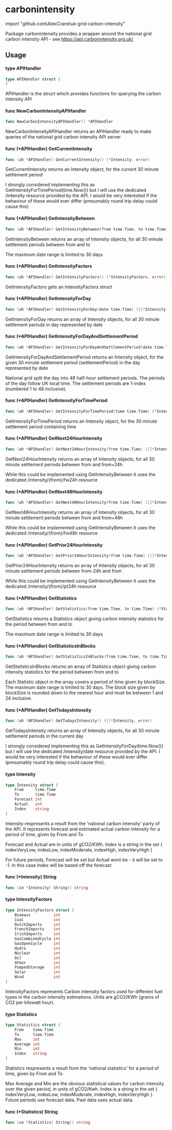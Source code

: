 # carbonintensity

import "github.com\AlexCrane\uk-grid-carbon-intensity"

Package carbonintensity provides a wrapper around the national grid carbon
intensity API - see https://api.carbonintensity.org.uk/

## Usage

#### type APIHandler

```go
type APIHandler struct {
}
```

APIHandler is the struct which provides functions for querying the carbon
intensity API

#### func  NewCarbonIntensityAPIHandler

```go
func NewCarbonIntensityAPIHandler() *APIHandler
```
NewCarbonIntensityAPIHandler returns an APIHandler ready to make queries of the
national grid carbon intensity API server

#### func (*APIHandler) GetCurrentIntensity

```go
func (ah *APIHandler) GetCurrentIntensity() (*Intensity, error)
```
GetCurrentIntensity returns an Intensity object, for the current 30 minute
settlement period

I strongly considered implementing this as GetIntensityForTimePeriod(time.Now())
but I will use the dedicated /intensity resource provided by the API. I would be
very interested if the behaviour of these would ever differ (presumably round
trip delay could cause this)

#### func (*APIHandler) GetIntensityBetween

```go
func (ah *APIHandler) GetIntensityBetween(from time.Time, to time.Time) ([]*Intensity, error)
```
GetIntensityBetween returns an array of Intensity objects, for all 30 minute
settlement periods between from and to

The maximum date range is limited to 30 days

#### func (*APIHandler) GetIntensityFactors

```go
func (ah *APIHandler) GetIntensityFactors() (*IntensityFactors, error)
```
GetIntensityFactors gets an IntensityFactors struct

#### func (*APIHandler) GetIntensityForDay

```go
func (ah *APIHandler) GetIntensityForDay(date time.Time) ([]*Intensity, error)
```
GetIntensityForDay returns an array of Intensity objects, for all 30 minute
settlement periods in day represented by date

#### func (*APIHandler) GetIntensityForDayAndSettlementPeriod

```go
func (ah *APIHandler) GetIntensityForDayAndSettlementPeriod(date time.Time, settlementPeriod int) (*Intensity, error)
```
GetIntensityForDayAndSettlementPeriod returns an Intensity object, for the given
30 minute settlement period (settlementPeriod) in the day represented by date

National grid split the day into 48 half-hour settlement periods. The periods of
the day follow UK local time. The settlement periods are 1-index (numbered 1 to
48 inclusive).

#### func (*APIHandler) GetIntensityForTimePeriod

```go
func (ah *APIHandler) GetIntensityForTimePeriod(time time.Time) (*Intensity, error)
```
GetIntensityForTimePeriod returns an Intensity object, for the 30 minute
settlement period containing time

#### func (*APIHandler) GetNext24HourIntensity

```go
func (ah *APIHandler) GetNext24HourIntensity(from time.Time) ([]*Intensity, error)
```
GetNext24HourIntensity returns an array of Intensity objects, for all 30 minute
settlement periods between from and from+24h

While this could be implemented using GetIntensityBetween it uses the dedicated
/intensity/{from}/fw24h resource

#### func (*APIHandler) GetNext48HourIntensity

```go
func (ah *APIHandler) GetNext48HourIntensity(from time.Time) ([]*Intensity, error)
```
GetNext48HourIntensity returns an array of Intensity objects, for all 30 minute
settlement periods between from and from+48h

While this could be implemented using GetIntensityBetween it uses the dedicated
/intensity/{from}/fw48h resource

#### func (*APIHandler) GetPrior24HourIntensity

```go
func (ah *APIHandler) GetPrior24HourIntensity(from time.Time) ([]*Intensity, error)
```
GetPrior24HourIntensity returns an array of Intensity objects, for all 30 minute
settlement periods between from-24h and from

While this could be implemented using GetIntensityBetween it uses the dedicated
/intensity/{from}/pt24h resource

#### func (*APIHandler) GetStatistics

```go
func (ah *APIHandler) GetStatistics(from time.Time, to time.Time) (*Statistics, error)
```
GetStatistics returns a Statistics object giving carbon intensity statistics for
the period between from and to

The maximum date range is limited to 30 days

#### func (*APIHandler) GetStatisticsInBlocks

```go
func (ah *APIHandler) GetStatisticsInBlocks(from time.Time, to time.Time, blockSize time.Duration) ([]*Statistics, error)
```
GetStatisticsInBlocks returns an array of Statistics object giving carbon
intensity statistics for the period between from and to

Each Statistic object in the array covers a period of time given by blockSize.
The maximum date range is limited to 30 days. The block size given by blockSize
is rounded down to the nearest hour and must be between 1 and 24 inclusive.

#### func (*APIHandler) GetTodaysIntensity

```go
func (ah *APIHandler) GetTodaysIntensity() ([]*Intensity, error)
```
GetTodaysIntensity returns an array of Intensity objects, for all 30 minute
settlement periods in the current day

I strongly considered implementing this as GetIntensityForDay(time.Now()) but I
will use the dedicated /intensity/date resource provided by the API. I would be
very interested if the behaviour of these would ever differ (presumably round
trip delay could cause this).

#### type Intensity

```go
type Intensity struct {
	From     time.Time
	To       time.Time
	Forecast int
	Actual   int
	Index    string
}
```

Intensity respresents a result from the 'national carbon intensity' party of the
API. It represents forecast and estimated actual carbon intensity for a period
of time, given by From and To

Forecast and Actual are in units of gCO2/KWh. Index is a string in the set {
indexVeryLow, indexLow, indexModerate, indexHigh, indexVeryHigh }

For future periods, Forecast will be set but Actual wont be - it will be set to
-1. In this case Index will be based off the forecast

#### func (*Intensity) String

```go
func (ie *Intensity) String() string
```

#### type IntensityFactors

```go
type IntensityFactors struct {
	Biomass          int
	Coal             int
	DutchImports     int
	FrenchImports    int
	IrishImports     int
	GasCombinedCycle int
	GasOpenCycle     int
	Hydro            int
	Nuclear          int
	Oil              int
	Other            int
	PumpedStorage    int
	Solar            int
	Wind             int
}
```

IntensityFactors represents Carbon intensity factors used for different fuel
types in the carbon intensity estimations. Units are gCO2/KWh (grams of CO2 per
kilowatt hour).

#### type Statistics

```go
type Statistics struct {
	From    time.Time
	To      time.Time
	Max     int
	Average int
	Min     int
	Index   string
}
```

Statistics respresents a result from the 'national statistics' for a period of
time, given by From and To

Max Average and Min are the obvious statistical values for carbon intensity over
the given period, in units of gCO2/Kwh. Index is a string in the set {
indexVeryLow, indexLow, indexModerate, indexHigh, indexVeryHigh }. Future
periods use forecast data. Past data uses actual data.

#### func (*Statistics) String

```go
func (se *Statistics) String() string
```
